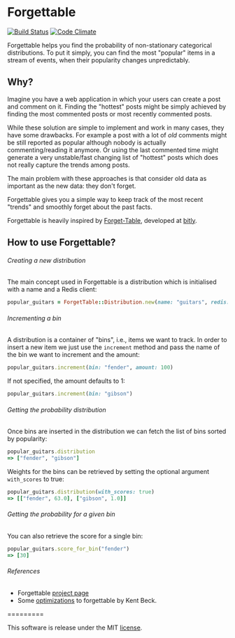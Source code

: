 Forgettable
===========

[![Build Status](https://travis-ci.org/ncalca/forgettable.svg?branch=master)](https://travis-ci.org/ncalca/forgettable) [![Code Climate](https://codeclimate.com/github/ncalca/forgettable/badges/gpa.svg)](https://codeclimate.com/github/ncalca/forgettable)

Forgettable helps you find the probability of non-stationary categorical distributions.
To put it simply, you can find the most "popular" items in a stream of events, when their popularity changes unpredictably.


## Why?

Imagine you have a web application in which your users can create a post and comment on it. Finding the "hottest" posts might be simply achieved by finding the most commented posts or most recently commented posts.

While these solution are simple to implement and work in many cases, they have some drawbacks. For example a post with a lot of _old_ comments might be still reported as popular although nobody is actually commenting/reading it anymore. Or using the last commented time might generate a very unstable/fast changing list of "hottest" posts which does not really capture the trends among posts.

The main problem with these approaches is that consider old data as important as the new data: they don't forget.

Forgettable gives you a simple way to keep track of the most recent "trends" and smoothly forget about the past facts.

Forgettable is heavily inspired by [Forget-Table](https://github.com/bitly/forgettable), developed at [bitly](https://bitly.com).



## How to use Forgettable?

###### Creating a new distribution
The main concept used in Forgettable is a distribution which is initialised with a name and a Redis client:


```ruby
popular_guitars = ForgetTable::Distribution.new(name: "guitars", redis: redis)
```


###### Incrementing a bin
A distribution is a container of "bins", i.e., items we want to track.
In order to insert a new item we just use the `increment` method and pass the name of the bin we want to increment and the amount:


```ruby
popular_guitars.increment(bin: "fender", amount: 100)
```
If not specified, the amount defaults to 1:

```ruby
popular_guitars.increment(bin: "gibson")
```

###### Getting the probability distribution
Once bins are inserted in the distribution we can fetch the list of bins sorted by popularity:

```ruby
popular_guitars.distribution
=> ["fender", "gibson"]
```

Weights for the bins can be retrieved by setting the optional argument `with_scores` to true:

```ruby
popular_guitars.distribution(with_scores: true)
=> [["fender", 63.0], ["gibson", 1.0]]
```


###### Getting the probability for a given bin
You can also retrieve the score for a single bin:

```ruby
popular_guitars.score_for_bin("fender")
=> [30]
```


###### References
- Forgettable [project page](http://bitly.github.io/forgettable/)
- Some [optimizations](https://www.facebook.com/notes/kent-beck/forgettable-a-data-structure-for-tracking-recent-activity/532685556764313) to forgettable by Kent Beck.

=========

This software is release under the MIT [license](http://opensource.org/licenses/MIT).

